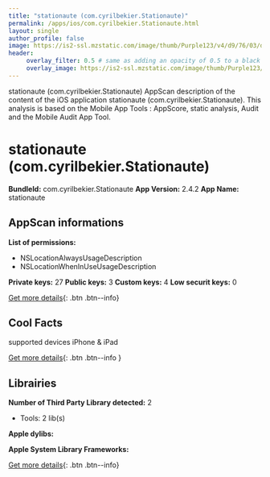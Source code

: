 ```yaml
---
title: "stationaute (com.cyrilbekier.Stationaute)"
permalink: /apps/ios/com.cyrilbekier.Stationaute.html
layout: single
author_profile: false
image: https://is2-ssl.mzstatic.com/image/thumb/Purple123/v4/d9/76/03/d97603d1-4123-ea73-24f3-8524c86d6659/AppIcon-0-0-1x_U007emarketing-0-0-0-7-0-85-220.png/512x512bb.jpg
header: 
     overlay_filter: 0.5 # same as adding an opacity of 0.5 to a black background
     overlay_image: https://is2-ssl.mzstatic.com/image/thumb/Purple123/v4/d9/76/03/d97603d1-4123-ea73-24f3-8524c86d6659/AppIcon-0-0-1x_U007emarketing-0-0-0-7-0-85-220.png/512x512bb.jpg
---
```

stationaute (com.cyrilbekier.Stationaute) AppScan description of the content of the iOS application stationaute (com.cyrilbekier.Stationaute). This analysis is based on the Mobile App Tools : AppScore, static analysis, Audit and the Mobile Audit App Tool.

# stationaute (com.cyrilbekier.Stationaute)

**BundleId:** com.cyrilbekier.Stationaute
**App Version:** 2.4.2
**App Name:** stationaute


## AppScan informations 

**List of permissions:** 
- NSLocationAlwaysUsageDescription
- NSLocationWhenInUseUsageDescription
  
  
**Private keys:** 27
**Public keys:** 3
**Custom keys:** 4
**Low securit keys:** 0
  
[Get more details](/pricing.html){: .btn .btn--info}

## Cool Facts

supported devices iPhone & iPad
  
[Get more details](/pricing.html){: .btn .btn--info }

## Librairies 
**Number of Third Party Library detected:** 2
- Tools: 2 lib(s)


**Apple dylibs:**


**Apple System Library Frameworks:**


  
[Get more details](/pricing.html){: .btn .btn--info}

